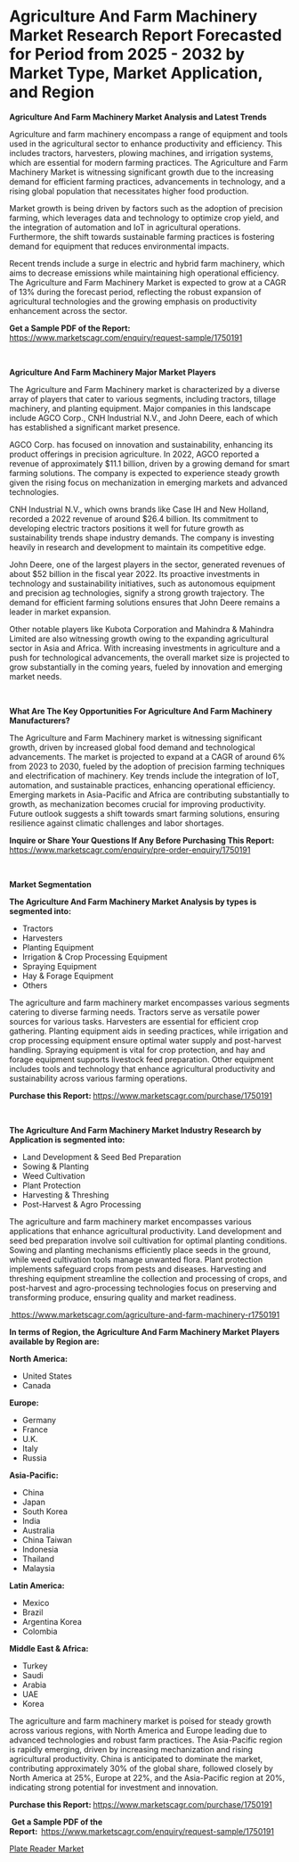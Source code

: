<p><h1>Agriculture And Farm Machinery Market Research Report Forecasted for Period from 2025 -  2032 by Market Type, Market Application, and Region</h1></p><p><strong>Agriculture And Farm Machinery Market Analysis and Latest Trends</strong></p>
<p><p>Agriculture and farm machinery encompass a range of equipment and tools used in the agricultural sector to enhance productivity and efficiency. This includes tractors, harvesters, plowing machines, and irrigation systems, which are essential for modern farming practices. The Agriculture and Farm Machinery Market is witnessing significant growth due to the increasing demand for efficient farming practices, advancements in technology, and a rising global population that necessitates higher food production.</p><p>Market growth is being driven by factors such as the adoption of precision farming, which leverages data and technology to optimize crop yield, and the integration of automation and IoT in agricultural operations. Furthermore, the shift towards sustainable farming practices is fostering demand for equipment that reduces environmental impacts.</p><p>Recent trends include a surge in electric and hybrid farm machinery, which aims to decrease emissions while maintaining high operational efficiency. The Agriculture and Farm Machinery Market is expected to grow at a CAGR of 13% during the forecast period, reflecting the robust expansion of agricultural technologies and the growing emphasis on productivity enhancement across the sector.</p></p>
<p><strong>Get a Sample PDF of the Report:&nbsp;</strong> <a href="https://www.marketscagr.com/enquiry/request-sample/1750191?utm_campaign=1868&utm_medium=2&utm_source=Github&utm_content=ia&utm_term=19022025&utm_id=agriculture-and-farm-machinery">https://www.marketscagr.com/enquiry/request-sample/1750191</a></p>
<p>&nbsp;</p>
<p><strong>Agriculture And Farm Machinery Major Market Players</strong></p>
<p><p>The Agriculture and Farm Machinery market is characterized by a diverse array of players that cater to various segments, including tractors, tillage machinery, and planting equipment. Major companies in this landscape include AGCO Corp., CNH Industrial N.V., and John Deere, each of which has established a significant market presence.</p><p>AGCO Corp. has focused on innovation and sustainability, enhancing its product offerings in precision agriculture. In 2022, AGCO reported a revenue of approximately $11.1 billion, driven by a growing demand for smart farming solutions. The company is expected to experience steady growth given the rising focus on mechanization in emerging markets and advanced technologies.</p><p>CNH Industrial N.V., which owns brands like Case IH and New Holland, recorded a 2022 revenue of around $26.4 billion. Its commitment to developing electric tractors positions it well for future growth as sustainability trends shape industry demands. The company is investing heavily in research and development to maintain its competitive edge.</p><p>John Deere, one of the largest players in the sector, generated revenues of about $52 billion in the fiscal year 2022. Its proactive investments in technology and sustainability initiatives, such as autonomous equipment and precision ag technologies, signify a strong growth trajectory. The demand for efficient farming solutions ensures that John Deere remains a leader in market expansion.</p><p>Other notable players like Kubota Corporation and Mahindra & Mahindra Limited are also witnessing growth owing to the expanding agricultural sector in Asia and Africa. With increasing investments in agriculture and a push for technological advancements, the overall market size is projected to grow substantially in the coming years, fueled by innovation and emerging market needs.</p></p>
<p>&nbsp;</p>
<p><strong>What Are The Key Opportunities For Agriculture And Farm Machinery Manufacturers?</strong></p>
<p><p>The Agriculture and Farm Machinery market is witnessing significant growth, driven by increased global food demand and technological advancements. The market is projected to expand at a CAGR of around 6% from 2023 to 2030, fueled by the adoption of precision farming techniques and electrification of machinery. Key trends include the integration of IoT, automation, and sustainable practices, enhancing operational efficiency. Emerging markets in Asia-Pacific and Africa are contributing substantially to growth, as mechanization becomes crucial for improving productivity. Future outlook suggests a shift towards smart farming solutions, ensuring resilience against climatic challenges and labor shortages.</p></p>
<p><strong>Inquire or Share Your Questions If Any Before Purchasing This Report:</strong> <a href="https://www.marketscagr.com/enquiry/pre-order-enquiry/1750191?utm_campaign=1868&utm_medium=2&utm_source=Github&utm_content=ia&utm_term=19022025&utm_id=agriculture-and-farm-machinery">https://www.marketscagr.com/enquiry/pre-order-enquiry/1750191</a></p>
<p>&nbsp;</p>
<p><strong>Market Segmentation</strong></p>
<p><strong>The Agriculture And Farm Machinery Market Analysis by types is segmented into:</strong></p>
<p><ul><li>Tractors</li><li>Harvesters</li><li>Planting Equipment</li><li>Irrigation & Crop Processing Equipment</li><li>Spraying Equipment</li><li>Hay & Forage Equipment</li><li>Others</li></ul></p>
<p><p>The agriculture and farm machinery market encompasses various segments catering to diverse farming needs. Tractors serve as versatile power sources for various tasks. Harvesters are essential for efficient crop gathering. Planting equipment aids in seeding practices, while irrigation and crop processing equipment ensure optimal water supply and post-harvest handling. Spraying equipment is vital for crop protection, and hay and forage equipment supports livestock feed preparation. Other equipment includes tools and technology that enhance agricultural productivity and sustainability across various farming operations.</p></p>
<p><strong>Purchase this Report:&nbsp;</strong><a href="https://www.marketscagr.com/purchase/1750191?utm_campaign=1868&utm_medium=2&utm_source=Github&utm_content=ia&utm_term=19022025&utm_id=agriculture-and-farm-machinery">https://www.marketscagr.com/purchase/1750191</a></p>
<p>&nbsp;</p>
<p><strong>The Agriculture And Farm Machinery Market Industry Research by Application is segmented into:</strong></p>
<p><ul><li>Land Development & Seed Bed Preparation</li><li>Sowing & Planting</li><li>Weed Cultivation</li><li>Plant Protection</li><li>Harvesting & Threshing</li><li>Post-Harvest & Agro Processing</li></ul></p>
<p><p>The agriculture and farm machinery market encompasses various applications that enhance agricultural productivity. Land development and seed bed preparation involve soil cultivation for optimal planting conditions. Sowing and planting mechanisms efficiently place seeds in the ground, while weed cultivation tools manage unwanted flora. Plant protection implements safeguard crops from pests and diseases. Harvesting and threshing equipment streamline the collection and processing of crops, and post-harvest and agro-processing technologies focus on preserving and transforming produce, ensuring quality and market readiness.</p></p>
<p><a href="https://www.marketscagr.com/agriculture-and-farm-machinery-r1750191?utm_campaign=1868&utm_medium=2&utm_source=Github&utm_content=ia&utm_term=19022025&utm_id=agriculture-and-farm-machinery">&nbsp;https://www.marketscagr.com/agriculture-and-farm-machinery-r1750191</a></p>
<p><strong>In terms of Region, the Agriculture And Farm Machinery Market Players available by Region are:</strong></p>
<p>
    <p> <strong> North America: </strong>
        <ul>
            <li>United States</li>
            <li>Canada</li>
        </ul>
        </p> 
    <p> <strong> Europe: </strong>
        <ul>
            <li>Germany</li>
            <li>France</li>
            <li>U.K.</li>
            <li>Italy</li>
            <li>Russia</li>
        </ul>
        </p> 
    <p> <strong> Asia-Pacific: </strong>
        <ul>
            <li>China</li>
            <li>Japan</li>
            <li>South Korea</li>
            <li>India</li>
            <li>Australia</li>
            <li>China Taiwan</li>
            <li>Indonesia</li>
            <li>Thailand</li>
            <li>Malaysia</li>
        </ul>
        </p> 
    <p> <strong> Latin America: </strong>
        <ul>
            <li>Mexico</li>
            <li>Brazil</li>
            <li>Argentina Korea</li>
            <li>Colombia</li>
        </ul>
        </p> 
    <p> <strong> Middle East & Africa: </strong>
        <ul>
            <li>Turkey</li>
            <li>Saudi</li>
            <li>Arabia</li>
            <li>UAE</li>
            <li>Korea</li>
        </ul>
    </p>
    </p>
<p><p>The agriculture and farm machinery market is poised for steady growth across various regions, with North America and Europe leading due to advanced technologies and robust farm practices. The Asia-Pacific region is rapidly emerging, driven by increasing mechanization and rising agricultural productivity. China is anticipated to dominate the market, contributing approximately 30% of the global share, followed closely by North America at 25%, Europe at 22%, and the Asia-Pacific region at 20%, indicating strong potential for investment and innovation.</p></p>
<p><strong>Purchase this Report: </strong><a href="https://www.marketscagr.com/purchase/1750191?utm_campaign=1868&utm_medium=2&utm_source=Github&utm_content=ia&utm_term=19022025&utm_id=agriculture-and-farm-machinery">https://www.marketscagr.com/purchase/1750191</a></p>
<p>&nbsp;<strong>Get a Sample PDF of the Report:&nbsp;&nbsp;</strong><a href="https://www.marketscagr.com/enquiry/request-sample/1750191?utm_campaign=1868&utm_medium=2&utm_source=Github&utm_content=ia&utm_term=19022025&utm_id=agriculture-and-farm-machinery">https://www.marketscagr.com/enquiry/request-sample/1750191</a></p>
<p><strong></strong></p>
<p><p><a href="https://github.com/Krish2023na/Market-Research-Report-List-7/blob/main/plate-reader-market.md?utm_campaign=1868&utm_medium=2&utm_source=Github&utm_content=ia&utm_term=19022025&utm_id=agriculture-and-farm-machinery">Plate Reader Market</a></p></p>